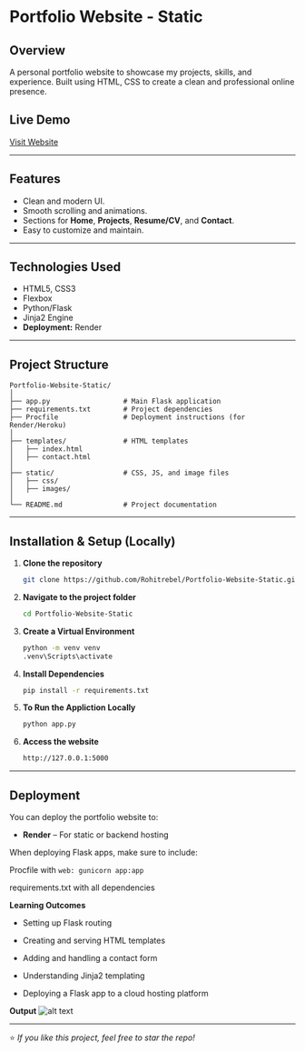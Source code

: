 # Portfolio Website - Static

## Overview

A personal portfolio website to showcase my projects, skills, and experience.
Built using HTML, CSS to create a clean and professional online presence.

## Live Demo

[Visit Website](https://portfolio-website-static-49ow.onrender.com/)

---

## Features

- Clean and modern UI.
- Smooth scrolling and animations.
- Sections for **Home**, **Projects**, **Resume/CV**, and **Contact**.
- Easy to customize and maintain.

---

## Technologies Used

- HTML5, CSS3
- Flexbox
- Python/Flask
- Jinja2 Engine
- **Deployment:** Render

---

## Project Structure

```
Portfolio-Website-Static/
│
├── app.py                  # Main Flask application
├── requirements.txt        # Project dependencies
├── Procfile                # Deployment instructions (for Render/Heroku)
│
├── templates/              # HTML templates
│   ├── index.html
│   ├── contact.html
│
├── static/                 # CSS, JS, and image files
│   ├── css/
│   ├── images/
│
└── README.md               # Project documentation

```

---

## Installation & Setup (Locally)

1. **Clone the repository**

   ```bash
   git clone https://github.com/Rohitrebel/Portfolio-Website-Static.git
   ```

2. **Navigate to the project folder**

   ```bash
   cd Portfolio-Website-Static
   ```

3. **Create a Virtual Environment**

   ```bash
   python -m venv venv
   .venv\Scripts\activate
   ```

4. **Install Dependencies**

   ```bash
   pip install -r requirements.txt
   ```

5. **To Run the Appliction Locally**

   ```bash
   python app.py
   ```

6. **Access the website**

   ```bash
   http://127.0.0.1:5000
   ```

---

## Deployment

You can deploy the portfolio website to:

- **Render** – For static or backend hosting

When deploying Flask apps, make sure to include:

Procfile with `web: gunicorn app:app`

requirements.txt with all dependencies

**Learning Outcomes**

- Setting up Flask routing

- Creating and serving HTML templates

- Adding and handling a contact form

- Understanding Jinja2 templating

- Deploying a Flask app to a cloud hosting platform

**Output**
![alt text](https://res.cloudinary.com/ddrbrwcvz/image/upload/v1755192423/Screenshot_3280_wpaduh.png)

---

⭐ _If you like this project, feel free to star the repo!_
